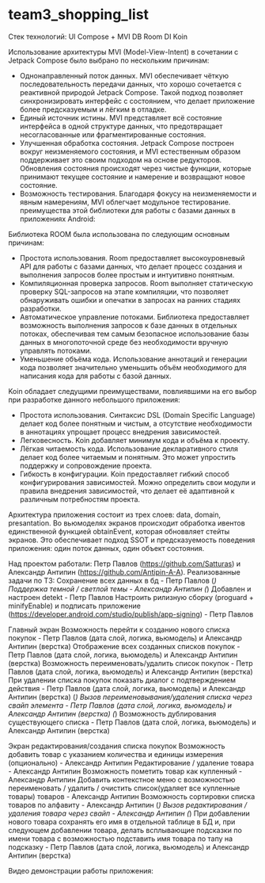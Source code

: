 # team3_shopping_list

Стек технологий:
UI	Compose + MVI
DB	Room
DI	Koin

Использование архитектуры MVI (Model-View-Intent) в сочетании с Jetpack Compose было выбрано по нескольким причинам:
- Однонаправленный поток данных. MVI обеспечивает чёткую последовательность передачи данных, что хорошо сочетается с реактивной природой Jetpack Compose. Такой подход позволяет синхронизировать интерфейс с состоянием, что делает приложение более предсказуемым и лёгким в отладке.
- Единый источник истины. MVI представляет всё состояние интерфейса в одной структуре данных, что предотвращает несогласованные или фрагментированные состояния. 
- Улучшенная обработка состояния. Jetpack Compose построен вокруг неизменяемого состояния, и MVI естественным образом поддерживает это своим подходом на основе редукторов. Обновления состояния происходят через чистые функции, которые принимают текущее состояние и намерение и возвращают новое состояние.  
- Возможность тестирования. Благодаря фокусу на неизменяемости и явным намерениям, MVI облегчает модульное тестирование.
преимущества этой библиотеки для работы с базами данных в приложениях Android:

Библиотека ROOM была использована по следующим основным причинам:
- Простота использования. Room предоставляет высокоуровневый API для работы с базами данных, что делает процесс создания и выполнения запросов более простым и интуитивно понятным. 
- Компиляционная проверка запросов. Room выполняет статическую проверку SQL-запросов на этапе компиляции, что позволяет обнаруживать ошибки и опечатки в запросах на ранних стадиях разработки. 
- Автоматическое управление потоками. Библиотека предоставляет возможность выполнения запросов к базе данных в отдельных потоках, обеспечивая тем самым безопасное использование базы данных в многопоточной среде без необходимости вручную управлять потоками. 
- Уменьшение объёма кода. Использование аннотаций и генерации кода позволяет значительно уменьшить объём необходимого для написания кода для работы с базой данных. 

Koin обладает следущими преимуществами, повлиявшими на его выбор при разработке данного небольшого приложения:
- Простота использования. Синтаксис DSL (Domain Specific Language) делает код более понятным и чистым, а отсутствие необходимости в аннотациях упрощает процесс внедрения зависимостей.
- Легковесность. Koin добавляет минимум кода и объёма к проекту. 
- Лёгкая читаемость кода. Использование декларативного стиля делает код более читаемым и понятным. Это может упростить поддержку и сопровождение проекта. 
- Гибкость в конфигурации. Koin предоставляет гибкий способ конфигурирования зависимостей. Можно определить свои модули и правила внедрения зависимостей, что делает её адаптивной к различным потребностям проекта. 

Архитектура приложения состоит из трех слоев: data, domain, presantation. Во вьюмоделях экранов происходит обработка ивентов единственной функцией obtainEvent, которая обноввляет стейты экранов. Это обеспечивает подход SSOT и предсказуемость поведения приложения: один поток данных, один объект состояния.

Над проектом работали: Петр Павлов (https://github.com/Satturas) и Александр Антипин (https://github.com/Antipin-A-A).
Реализованные задачи по ТЗ:
Сохранение всех данных в бд - Петр Павлов
(*) Поддержка темной / светлой темы - Александр Антипин
(*) Добавлен и настроен detekt - Петр Павлов
Настроить рилизную сборку (proguard + minifyEnable) и подписать приложение (https://developer.android.com/studio/publish/app-signing) - Петр Павлов

Главный экран
Возможность перейти к созданию нового списка покупок - Петр Павлов (дата слой, логика, вьюмодель) и Александр Антипин (верстка)
Отображение всех созданных списков покупок - Петр Павлов (дата слой, логика, вьюмодель) и Александр Антипин (верстка)
Возможность переименовать/удалить список покупок - Петр Павлов (дата слой, логика, вьюмодель) и Александр Антипин (верстка)
При удалении списка покупок показать диалог с подтверждением действия - Петр Павлов (дата слой, логика, вьюмодель) и Александр Антипин (верстка)
(*) Вызов переименовывания/удаления списка через свайп элемента - Петр Павлов (дата слой, логика, вьюмодель) и Александр Антипин (верстка)
(*) Возможность дублирования существующего списка - Петр Павлов (дата слой, логика, вьюмодель) и Александр Антипин (верстка)

Экран редактирования/создания списка покупок
Возможность добавить товар с указанием количества и единицы измерения (опционально) - Александр Антипин 
Редактирование / удаление товара - Александр Антипин 
Возможность пометить товар как купленный - Александр Антипин 
Добавить контекстное меню с возможностью переименовать / удалить / очистить список(удаляет все купленные товары) товаров  - Александр Антипин 
Возможность сортировки списка товаров по алфавиту - Александр Антипин 
(*) Вызов редактирования / удаления товара через свайп - Александр Антипин 
(*) При добавлении нового товара сохранять его имя в отдельной таблице в БД и, при следующем добавлении товара, делать всплывающие подсказки по имени товара с возможностью подставить имя товара по тапу на подсказку - Петр Павлов (дата слой, логика, вьюмодель) и Александр Антипин (верстка)

Видео демонстрации работы приложения:

  
